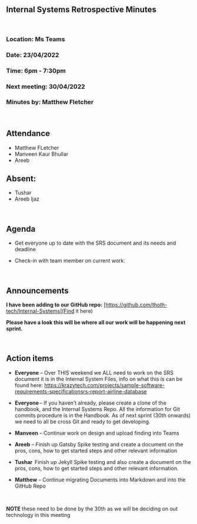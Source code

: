 ## Internal Systems Retrospective Minutes
<br>

### Location:	Ms Teams
### Date:		23/04/2022
### Time:		6pm - 7:30pm
### Next meeting:	30/04/2022
### Minutes by:	Matthew Fletcher 
 
<br>

## Attendance
* Matthew FLetcher
* Manveen Kaur Bhullar 
* Areeb
## Absent: 
* Tushar 
* Areeb Ijaz 
<br>

## Agenda  

* Get everyone up to date with the SRS document and its needs and deadline

* Check-in with team member on current work. 
<br>

## Announcements  

__I have been adding to our GitHub repo:__ [https://github.com/thoth-tech/Internal-Systems](Find it here)

__Please have a look this will be where all our work will be happening next sprint.__

<br>


## Action items  

* __Everyone__ – Over THIS weekend we ALL need to work on the SRS document it is in the Internal System Files, info on what this is can be found here: https://krazytech.com/projects/sample-software-requirements-specificationsrs-report-airline-database  

* __Everyone__ – If you haven’t already, please create a clone of the handbook, and the Internal Systems Repo. All the information for Git commits procedure is in the Handbook. As of next sprint (30th onwards) we need to all be cross Git and ready to get developing. 

* __Manveen__ – Continue work on design and upload finding into Teams 

* __Areeb__ – Finish up Gatsby Spike testing and create a document on the pros, cons, how to get started steps and other relevant information 

* __Tushar__  Finish up Jekyll Spike testing and also create a document on the pros, cons, how to get started steps and other relevant information. 


* __Matthew__ – Continue migrating Documents into Markdown and into the GitHub Repo 
<br>

__NOTE__ these need to be done by the 30th as we will be deciding on out technology in this meeting 

